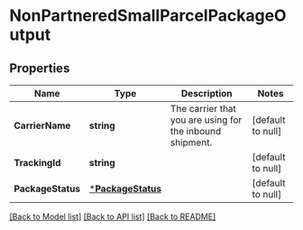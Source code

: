 # NonPartneredSmallParcelPackageOutput

## Properties
Name | Type | Description | Notes
------------ | ------------- | ------------- | -------------
**CarrierName** | **string** | The carrier that you are using for the inbound shipment. | [default to null]
**TrackingId** | **string** |  | [default to null]
**PackageStatus** | [***PackageStatus**](PackageStatus.md) |  | [default to null]

[[Back to Model list]](../README.md#documentation-for-models) [[Back to API list]](../README.md#documentation-for-api-endpoints) [[Back to README]](../README.md)

